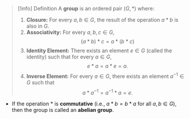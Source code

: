 >[!info] Definition
>A **group** is an ordered pair $(G, \ast)$ where:
>
>1. **Closure:** For every $a, b \in G$, the result of the operation $a \ast b$ is also in $G$.
>2. **Associativity:** For every $a, b, c \in G$,
   >$$
   (a \ast b) \ast c = a \ast (b \ast c)$$
>3. **Identity Element:** There exists an element $e \in G$ (called the identity) such that for every $a \in G$,
 >$$
   e \ast a = a \ast e = a.
   $$
   >4. **Inverse Element:** For every $a \in G$, there exists an element $a^{-1} \in G$ such that
   $$
   a \ast a^{-1} = a^{-1} \ast a = e.
   $$

- If the operation $\ast$ is **commutative** (i.e., $a \ast b = b \ast a$ for all $a, b \in G$), then the group is called an **abelian group**.


